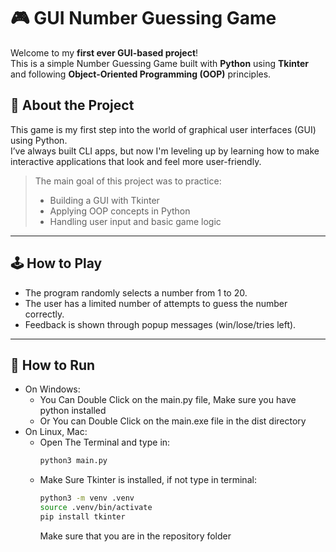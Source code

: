 # 🎮 GUI Number Guessing Game

Welcome to my **first ever GUI-based project**!  
This is a simple Number Guessing Game built with **Python** using **Tkinter** and following **Object-Oriented Programming (OOP)** principles.

## 🚀 About the Project

This game is my first step into the world of graphical user interfaces (GUI) using Python.  
I’ve always built CLI apps, but now I'm leveling up by learning how to make interactive applications that look and feel more user-friendly.

> The main goal of this project was to practice:
>
> - Building a GUI with Tkinter
> - Applying OOP concepts in Python
> - Handling user input and basic game logic

---

## 🕹️ How to Play

- The program randomly selects a number from 1 to 20.
- The user has a limited number of attempts to guess the number correctly.
- Feedback is shown through popup messages (win/lose/tries left).

---

## 🚀 How to Run

- On Windows:
  - You Can Double Click on the main.py file, Make sure you have python installed
  - Or You can Double Click on the main.exe file in the dist directory
- On Linux, Mac:
  - Open The Terminal and type in:
    ```bash
    python3 main.py
    ```
  - Make Sure Tkinter is installed, if not type in terminal:
    ```bash
    python3 -m venv .venv
    source .venv/bin/activate
    pip install tkinter
    ```
    Make sure that you are in the repository folder
